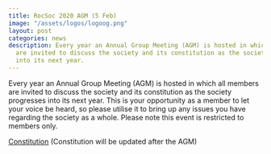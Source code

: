 ```yaml
---
title: RocSoc 2020 AGM (5 Feb)
image: "/assets/logos/logoog.png"
layout: post
categories: news
description: Every year an Annual Group Meeting (AGM) is hosted in which all members
  are invited to discuss the society and its constitution as the society progresses
  into its next year.
---
```


Every year an Annual Group Meeting (AGM) is hosted in which all members are invited to discuss the society and its constitution as the society progresses into its next year.
This is your opportunity as a member to let your voice be heard, so please utilise it to bring up any issues you have regarding the society as a whole.
Please note this event is restricted to members only.

[Constitution](/Constitution)
(Constitution will be updated after the AGM)